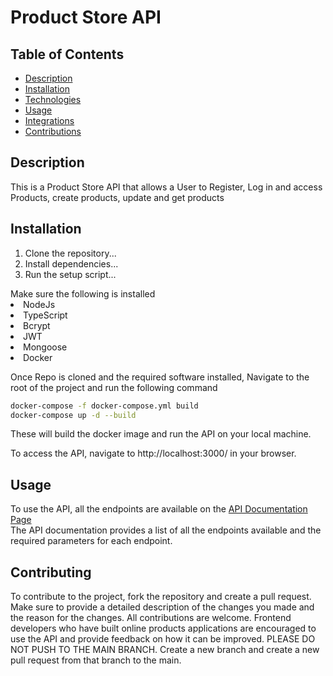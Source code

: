 <h1>Product Store API</h1>

<h2>Table of Contents</h2>

<ul>
  <li><a href="https://github.com/tableofcontent" target="#">Description</a></li>
  <li><a href="https://github.com/tableofcontent" target="#">Installation</a></li>
  <li><a href="https://github.com/tableofcontent" target="#">Technologies</a></li>
  <li><a href="https://github.com/tableofcontent" target="#">Usage</a></li>
  <li><a href="https://github.com/tableofcontent" target="#">Integrations</a></li>
  <li><a href="https://github.com/tableofcontent" target="#">Contributions</a></li>
</ul>

<h2>Description</h2>
This is a Product Store API that allows a User to Register, Log in and access Products, create products, update and get products

## Installation
1. Clone the repository...
2. Install dependencies...
3. Run the setup script...

<Technologies>
Make sure the following is installed
<li>NodeJs</li>
<li>TypeScript</li>
<li>Bcrypt</li>
<li>JWT</li>
<li>Mongoose</li>
<li>Docker</li>

Once Repo is cloned and the required software installed, Navigate to the root of the project and run the following command

```bash
docker-compose -f docker-compose.yml build
docker-compose up -d --build
```
These will build the docker image and run the API on your local machine.

To access the API, navigate to http://localhost:3000/ in your browser.

<h2>Usage</h2>
To use the API, all the endpoints are available on the <a href="https://documenter.getpostman.com/view/14657312/2sA35G2M8u target="_blank">API Documentation Page</a> <br>
The API documentation provides a list of all the endpoints available and the required parameters for each endpoint.

<h2>Contributing</h2>
To contribute to the project, fork the repository and create a pull request. Make sure to provide a detailed description of the changes you made and the reason for the changes. All contributions are welcome. Frontend developers who have built online products applications are encouraged to use the API and provide feedback on how it can be improved. 
PLEASE DO NOT PUSH TO THE MAIN BRANCH. Create a new branch and create a new pull request from that branch to the main.






